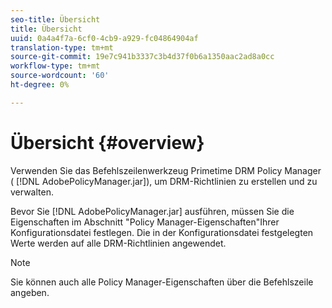 ```yaml
---
seo-title: Übersicht
title: Übersicht
uuid: 0a4a4f7a-6cf0-4cb9-a929-fc04864904af
translation-type: tm+mt
source-git-commit: 19e7c941b3337c3b4d37f0b6a1350aac2ad8a0cc
workflow-type: tm+mt
source-wordcount: '60'
ht-degree: 0%

---
```



# Übersicht {#overview}

Verwenden Sie das Befehlszeilenwerkzeug Primetime DRM Policy Manager ( [!DNL AdobePolicyManager.jar]), um DRM-Richtlinien zu erstellen und zu verwalten.

Bevor Sie [!DNL AdobePolicyManager.jar] ausführen, müssen Sie die Eigenschaften im Abschnitt &quot;Policy Manager-Eigenschaften&quot;Ihrer Konfigurationsdatei festlegen. Die in der Konfigurationsdatei festgelegten Werte werden auf alle DRM-Richtlinien angewendet.

>[!NOTE]
>
>Sie können auch alle Policy Manager-Eigenschaften über die Befehlszeile angeben.